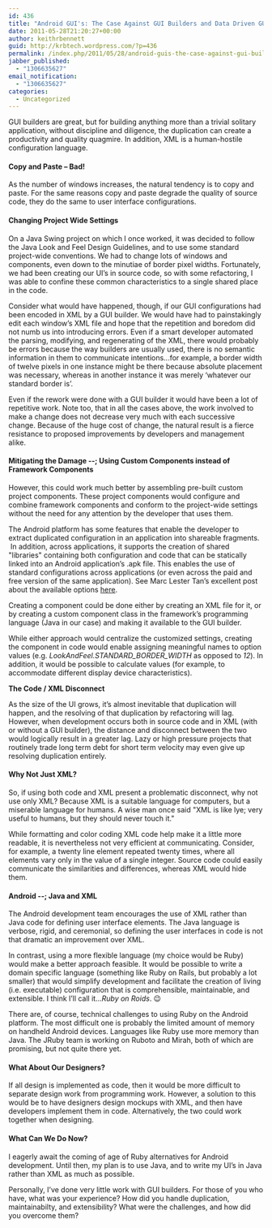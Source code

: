 ```yaml
---
id: 436
title: "Android GUI's: The Case Against GUI Builders and Data Driven GUI Configuration"
date: 2011-05-28T21:20:27+00:00
author: keithrbennett
guid: http://krbtech.wordpress.com/?p=436
permalink: /index.php/2011/05/28/android-guis-the-case-against-gui-builders-and-data-driven-gui-configuration/
jabber_published:
  - "1306635627"
email_notification:
  - "1306635627"
categories:
  - Uncategorized
---
```

GUI builders are great, but for building anything more than a trivial solitary application, without discipline and diligence, the duplication can create a productivity and quality quagmire. In addition, XML is a human-hostile configuration language.

#### Copy and Paste &#8211; Bad!

As the number of windows increases, the natural tendency is to copy and paste. For the same reasons copy and paste degrade the quality of source code, they do the same to user interface configurations.

#### Changing Project Wide Settings

On a Java Swing project on which I once worked, it was decided to follow the Java Look and Feel Design Guidelines, and to use some standard project-wide conventions. We had to change lots of windows and components, even down to the minutiae of border pixel widths. Fortunately, we had been creating our UI&#8217;s in source code, so with some refactoring, I was able to confine these common characteristics to a single shared place in the code.

Consider what would have happened, though, if our GUI configurations had been encoded in XML by a GUI builder. We would have had to painstakingly edit each window&#8217;s XML file and hope that the repetition and boredom did not numb us into introducing errors. Even if a smart developer automated the parsing, modifying, and regenerating of the XML, there would probably be errors because the way builders are usually used, there is no semantic information in them to communicate intentions...for example, a border width of twelve pixels in one instance might be there because absolute placement was necessary, whereas in another instance it was merely &#8216;whatever our standard border is&#8217;.

Even if the rework were done with a GUI builder it would have been a lot of repetitive work. Note too, that in all the cases above, the work involved to make a change does not decrease very much with each successive change. Because of the huge cost of change, the natural result is a fierce resistance to proposed improvements by developers and management alike.

#### Mitigating the Damage --; Using Custom Components instead of Framework Components

However, this could work much better by assembling pre-built custom project components. These project components would configure and combine framework components and conform to the project-wide settings without the need for any attention by the developer that uses them.

The Android platform has some features that enable the developer to extract duplicated configuration in an application into shareable fragments.  In addition, across applications, it supports the creation of shared "libraries" containing both configuration and code that can be statically linked into an Android application&#8217;s .apk file. This enables the use of standard configurations across applications (or even across the paid and free version of the same application). See Marc Lester Tan&#8217;s excellent post about the available options [here](http://groups.google.com/group/philippine-android-developers/browse_thread/thread/7b2444dbeefd3045 "Marc Lester-Tan's Post About Android Anti-Duplication Features").

Creating a component could be done either by creating an XML file for it, or by creating a custom component class in the framework&#8217;s programming language (Java in our case) and making it available to the GUI builder.

While either approach would centralize the customized settings, creating the component in code would enable assigning meaningful names to option values (e.g. _LookAndFeel.STANDARD\_BORDER\_WIDTH_ as opposed to _12_). In addition, it would be possible to calculate values (for example, to accommodate different display device characteristics).

<span class="Apple-style-span" style="font-weight:bold;">The Code / XML Disconnect</span>

As the size of the UI grows, it&#8217;s almost inevitable that duplication will happen, and the resolving of that duplication by refactoring will lag. However, when development occurs both in source code and in XML (with or without a GUI builder), the distance and disconnect between the two would logically result in a greater lag. Lazy or high pressure projects that routinely trade long term debt for short term velocity may even give up resolving duplication entirely.

#### Why Not Just XML?

So, if using both code and XML present a problematic disconnect, why not use only XML? Because XML is a suitable language for computers, but a miserable language for humans. A wise man once said "XML is like lye; very useful to humans, but they should never touch it."

While formatting and color coding XML code help make it a little more readable, it is nevertheless not very efficient at communicating. Consider, for example, a twenty line element repeated twenty times, where all elements vary only in the value of a single integer. Source code could easily communicate the similarities and differences, whereas XML would hide them.

#### Android --; Java and XML

The Android development team encourages the use of XML rather than Java code for defining user interface elements. The Java language is verbose, rigid, and ceremonial, so defining the user interfaces in code is not that dramatic an improvement over XML.

In contrast, using a more flexible language (my choice would be Ruby) would make a better approach feasible. It would be possible to write a domain specific language (something like Ruby on Rails, but probably a lot smaller) that would simplify development and facilitate the creation of living (i.e. executable) configuration that is comprehensible, maintainable, and extensible. I think I&#8217;ll call it..._Ruby on Roids_. 😉

There are, of course, technical challenges to using Ruby on the Android platform. The most difficult one is probably the limited amount of memory on handheld Android devices. Languages like Ruby use more memory than Java. The JRuby team is working on Ruboto and Mirah, both of which are promising, but not quite there yet.

#### What About Our Designers?

If all design is implemented as code, then it would be more difficult to separate design work from programming work. However, a solution to this would be to have designers design mockups with XML, and then have developers implement them in code. Alternatively, the two could work together when designing.

#### What Can We Do Now?

I eagerly await the coming of age of Ruby alternatives for Android development. Until then, my plan is to use Java, and to write my UI&#8217;s in Java rather than XML as much as possible.

Personally, I&#8217;ve done very little work with GUI builders. For those of you who have, what was your experience? How did you handle duplication, maintainabilty, and extensibility? What were the challenges, and how did you overcome them?